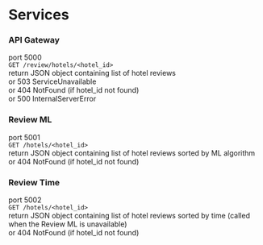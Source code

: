 # Services

### API Gateway
port 5000  
`GET /review/hotels/<hotel_id>`  
return JSON object containing list of hotel reviews  
or 503 ServiceUnavailable  
or 404 NotFound (if hotel_id not found)  
or 500 InternalServerError

### Review ML
port 5001  
`GET /hotels/<hotel_id>`  
return JSON object containing list of hotel reviews sorted by ML algorithm  
or 404 NotFound (if hotel_id not found) 

### Review Time
port 5002  
`GET /hotels/<hotel_id>`  
return JSON object containing list of hotel reviews sorted by time (called when the Review ML is unavailable)  
or 404 NotFound (if hotel_id not found)


